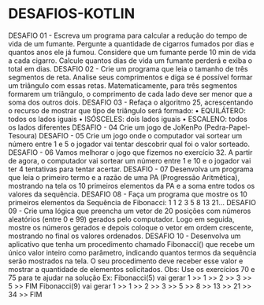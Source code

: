 # DESAFIOS-KOTLIN

DESAFIO 01 - Escreva um programa para calcular a redução do tempo
de vida de um fumante. Pergunte a quantidade de cigarros fumados
por dias e quantos anos ele já fumou. Considere que um fumante
perde 10 min de vida a cada cigarro. Calcule quantos dias de vida
um fumante perderá e exiba o total em dias.
DESAFIO 02 - Crie um programa que leia o tamanho de três
segmentos de reta. Analise seus comprimentos e diga se é possível
formar um triângulo com essas retas. Matematicamente, para três
segmentos formarem um triângulo, o comprimento de cada lado deve
ser menor que a soma dos outros dois.
DESAFIO 03 - Refaça o algoritmo 25, acrescentando o recurso de
mostrar que tipo de triângulo será formado:
• EQUILÁTERO: todos os lados iguais
• ISÓSCELES: dois lados iguais
• ESCALENO: todos os lados diferentes
DESAFIO - 04 Crie um jogo de JoKenPo (Pedra-Papel-Tesoura)
DESAFIO - 05 Crie um jogo onde o computador vai sortear um número
entre 1 e 5 o jogador vai tentar descobrir qual foi o valor
sorteado.
DESAFIO - 06 Vamos melhorar o jogo que fizemos no exercício
32. A partir de agora, o computador vai sortear um número
entre 1 e 10 e o jogador vai ter 4 tentativas para tentar
acertar.
DESAFIO - 07 Desenvolva um programa que leia o primeiro termo e
a razão de uma PA (Progressão Aritmética), mostrando na tela os
10 primeiros elementos da PA e a soma entre todos os valores da
sequência.
DESAFIO 08 - Faça um programa que mostre os 10 primeiros
elementos da Sequência de Fibonacci:
1 1 2 3 5 8 13 21…
DESAFIO 09 - Crie uma lógica que preencha um vetor de 20
posições com números aleatórios (entre 0 e 99) gerados pelo
computador. Logo em seguida, mostre os números gerados e depois
coloque o vetor em ordem crescente, mostrando no final os valores
ordenados.
DESAFIO 10 - Desenvolva um aplicativo que tenha um procedimento
chamado Fibonacci() que recebe um único valor inteiro como
parâmetro, indicando quantos termos da sequência serão mostrados
na tela. O seu procedimento deve receber esse valor e mostrar a
quantidade de elementos solicitados.
Obs: Use os exercícios 70 e 75 para te ajudar
na solução Ex:
Fibonacci(5) vai gerar 1 >> 1 >> 2 >> 3 >> 5 >> FIM
Fibonacci(9) vai gerar 1 >> 1 >> 2 >> 3 >> 5 >> 8 >> 13 >> 21 >> 34 >> FIM
